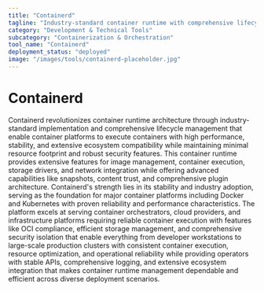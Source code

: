 ```yaml
---
title: "Containerd"
tagline: "Industry-standard container runtime with comprehensive lifecycle management"
category: "Development & Technical Tools"
subcategory: "Containerization & Orchestration"
tool_name: "Containerd"
deployment_status: "deployed"
image: "/images/tools/containerd-placeholder.jpg"
---
```


# Containerd

Containerd revolutionizes container runtime architecture through industry-standard implementation and comprehensive lifecycle management that enable container platforms to execute containers with high performance, stability, and extensive ecosystem compatibility while maintaining minimal resource footprint and robust security features. This container runtime provides extensive features for image management, container execution, storage drivers, and network integration while offering advanced capabilities like snapshots, content trust, and comprehensive plugin architecture. Containerd's strength lies in its stability and industry adoption, serving as the foundation for major container platforms including Docker and Kubernetes with proven reliability and performance characteristics. The platform excels at serving container orchestrators, cloud providers, and infrastructure platforms requiring reliable container execution with features like OCI compliance, efficient storage management, and comprehensive security isolation that enable everything from developer workstations to large-scale production clusters with consistent container execution, resource optimization, and operational reliability while providing operators with stable APIs, comprehensive logging, and extensive ecosystem integration that makes container runtime management dependable and efficient across diverse deployment scenarios.